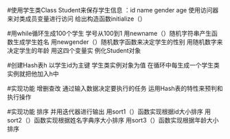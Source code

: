 
#使用学生类Class Student来保存学生信息 ：id name gender age 
    使用访问器来对类成员变量进行访问
    给出构造函数initialize（）

#用while循环生成100个学生 
    学号从100到1 
    用newname（）随机字符串产生函数生成学生姓名 
    用newgender（）随机数字函数来决定学生的性别
    用随机数字来决定学生的年龄
    用这四个变量实 例化Student对象

#创建Hash表h 以学生id为主键 学生类实例对象为值
    在循环中每生成一个学生类实例就把他加入h中

#实现功能 增删查改
    通过输入数据决定要执行的任务
    运用Hash表的特性来预判和执行操作

#实现功能 排序 并用迭代器进行输出
    用sort1（）函数实现根据id大小排序
    用sort2（）函数实现根据姓名字典序大小排序
    用sort3（）函数实现根据年龄大小排序
